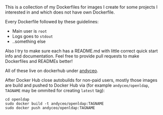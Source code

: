 This is a collection of my Dockerfiles for images I create for some projects I interested in and which does not have own Dockerfile.

Every Dockerfile followed by these guidelines:

- Main user is `root`
- Logs goes to `stdout`
- ..something else

Also I try to make sure each has a README.md with little correct quick start info and documentation. Feel free to provide pull requests to make Dockerfiles and READMEs better!

All of these live on dockerhub under [andyceo](https://hub.docker.com/r/andyceo/).

After Docker Hub close autobuilds for non-paid users, mostly those images are build and pushed to Docker Hub via (for example `andyceo/openldap`, `TAGNAME` may be ommited for creating `latest` tag):

    cd openldap
    sudo docker build -t andyceo/openldap:TAGNAME
    sudo docker push andyceo/openldap:TAGNAME
